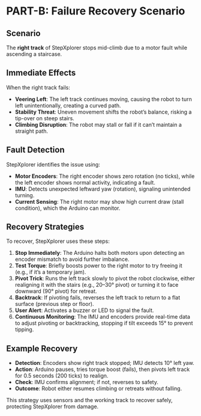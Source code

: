 # PART-B: Failure Recovery Scenario

## Scenario
The **right track** of StepXplorer stops mid-climb due to a motor fault while ascending a staircase.

## Immediate Effects
When the right track fails:
- **Veering Left**: The left track continues moving, causing the robot to turn left unintentionally, creating a curved path.
- **Stability Threat**: Uneven movement shifts the robot’s balance, risking a tip-over on steep stairs.
- **Climbing Disruption**: The robot may stall or fall if it can’t maintain a straight path.

## Fault Detection
StepXplorer identifies the issue using:
- **Motor Encoders**: The right encoder shows zero rotation (no ticks), while the left encoder shows normal activity, indicating a fault.
- **IMU**: Detects unexpected leftward yaw (rotation), signaling unintended turning.
- **Current Sensing**: The right motor may show high current draw (stall condition), which the Arduino can monitor.

## Recovery Strategies
To recover, StepXplorer uses these steps:
1. **Stop Immediately**: The Arduino halts both motors upon detecting an encoder mismatch to avoid further imbalance.
2. **Test Torque**: Briefly boosts power to the right motor to try freeing it (e.g., if it’s a temporary jam).
3. **Pivot Trick**: Runs the left track slowly to pivot the robot clockwise, either realigning it with the stairs (e.g., 20–30° pivot) or turning it to face downward (90° pivot) for retreat.
4. **Backtrack**: If pivoting fails, reverses the left track to return to a flat surface (previous step or floor).
5. **User Alert**: Activates a buzzer or LED to signal the fault.
6. **Continuous Monitoring**: The IMU and encoders provide real-time data to adjust pivoting or backtracking, stopping if tilt exceeds 15° to prevent tipping.

## Example Recovery
- **Detection**: Encoders show right track stopped; IMU detects 10° left yaw.
- **Action**: Arduino pauses, tries torque boost (fails), then pivots left track for 0.5 seconds (200 ticks) to realign.
- **Check**: IMU confirms alignment; if not, reverses to safety.
- **Outcome**: Robot either resumes climbing or retreats without falling.

This strategy uses sensors and the working track to recover safely, protecting StepXplorer from damage.